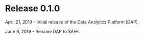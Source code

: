 # Release 0.1.0

April 21, 2019 - Initial release of the Data Analytics Platform (DAP).

June 6, 2019 - Rename DAP to SAFE.
